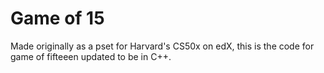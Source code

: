 # Game of 15

Made originally as a pset for Harvard's CS50x on edX, this is the code for game of fifteeen updated to be in C++.
